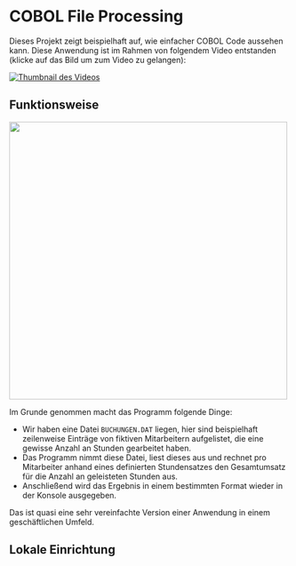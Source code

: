# COBOL File Processing
Dieses Projekt zeigt beispielhaft auf, wie einfacher COBOL Code aussehen kann. Diese Anwendung ist im Rahmen von folgendem Video entstanden (klicke auf das Bild um zum Video zu gelangen):

[![Thumbnail des Videos](https://img.youtube.com/vi/d4jHKp2dego/0.jpg)](https://www.youtube.com/watch?v=d4jHKp2dego)

## Funktionsweise
<img src="http://i.epvpimg.com/LuKZdab.png" data-canonical-src="http://i.epvpimg.com/LuKZdab.png" width="500" />

Im Grunde genommen macht das Programm folgende Dinge:

* Wir haben eine Datei `BUCHUNGEN.DAT` liegen, hier sind beispielhaft zeilenweise Einträge von fiktiven Mitarbeitern aufgelistet, die eine gewisse Anzahl an Stunden gearbeitet haben.
* Das Programm nimmt diese Datei, liest dieses aus und rechnet pro Mitarbeiter anhand eines definierten Stundensatzes den Gesamtumsatz für die Anzahl an geleisteten Stunden aus.
* Anschließend wird das Ergebnis in einem bestimmten Format wieder in der Konsole ausgegeben.

Das ist quasi eine sehr vereinfachte Version einer Anwendung in einem geschäftlichen Umfeld.

## Lokale Einrichtung
